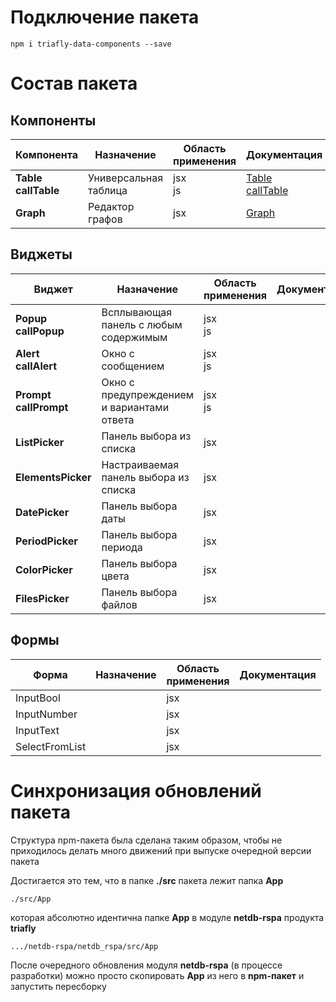 # Подключение пакета

    npm i triafly-data-components --save

# Состав пакета
## Компоненты

| **Компонента**                  | Назначение            | Область<br/>применения | Документация                                                        |
|-----------------------------|-----------------------|------------------------|---------------------------------------------------------------------|
| **Table**<br/>**callTable** | Универсальная таблица | jsx<br/>js             | [Table<br/>callTable](src/App/components/Table/doc/TABLE.md#TABLE) |
| **Graph**                    | Редактор графов       | jsx                    |           [Graph](src/App/components/Graph/doc/GRAPH.md#GRAPH)                                                          |

## Виджеты

| **Виджет**                    | Назначение                                 | Область<br/>применения | Документация                                                        |
|-------------------------------|--------------------------------------------|------------------------|---------------------------------------------------------------------|
| **Popup**<br/>**callPopup**   | Всплывающая панель с любым содержимым      | jsx<br/>js  |  |
| **Alert**<br/>**callAlert**   | Окно с сообщением                          | jsx<br/>js  |                                                                     |
| **Prompt**<br/>**callPrompt** | Окно с предупреждением и вариантами ответа |  jsx<br/>js  |                                                                     |
| **ListPicker**                | Панель выбора из списка                    |  jsx  |                                                                     |
| **ElementsPicker**            | Настраиваемая панель выбора из списка      |  jsx  |                                                                     |
| **DatePicker**                | Панель выбора даты                         |  jsx  |                                                                     |
| **PeriodPicker**              | Панель выбора периода                      |  jsx  |                                                                     |
| **ColorPicker**               | Панель выбора цвета                        |  jsx  |                                                                     |
| **FilesPicker**               | Панель выбора файлов                       |  jsx  |                                                                     |

## Формы
| **Форма**                     | Назначение                                 | Область<br/>применения | Документация                                                        |
|-------------------------------|--------------------------------------------|------------------------|---------------------------------------------------------------------|
| InputBool   |      | jsx |  |
| InputNumber   |      | jsx |  |
| InputText   |      | jsx |  |
| SelectFromList   |      | jsx |  |



# Синхронизация обновлений пакета

Структура npm-пакета была сделана таким образом, чтобы
не приходилось делать много движений при выпуске очередной версии пакета

Достигается это тем, что в папке **./src** пакета лежит папка **App**

    ./src/App

которая
абсолютно идентична папке **App** в модуле **netdb-rspa** продукта **triafly**

    .../netdb-rspa/netdb_rspa/src/App

После очередного обновления модуля **netdb-rspa** (в процессе разработки)
можно просто скопировать **App** из него в **npm-пакет** и запустить пересборку



